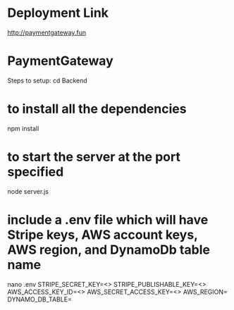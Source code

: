 # Deployment Link
http://paymentgateway.fun
# PaymentGateway
Steps to setup:
cd Backend
# to install all the dependencies
npm install
# to start the server at the port specified
node server.js 
# include a .env file which will have Stripe keys, AWS account keys, AWS region, and DynamoDb table name
nano .env
STRIPE_SECRET_KEY=<>
STRIPE_PUBLISHABLE_KEY=<>
AWS_ACCESS_KEY_ID=<>
AWS_SECRET_ACCESS_KEY=<>
AWS_REGION=<aws-region-code>
DYNAMO_DB_TABLE=<table-name>
